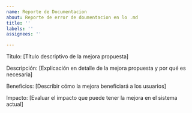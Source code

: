 ```yaml
---
name: Reporte de Documentacion
about: Reporte de error de doumentacion en lo .md
title: ''
labels: ''
assignees: ''

---
```


Título: [Título descriptivo de la mejora propuesta]

Descripción:
[Explicación en detalle de la mejora propuesta y por qué es necesaria]

Beneficios:
[Describir cómo la mejora beneficiará a los usuarios]

Impacto:
[Evaluar el impacto que puede tener la mejora en el sistema actual]
